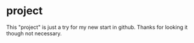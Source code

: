 # project
This "project" is just a try for my new start in github.
Thanks for looking it though not necessary.
